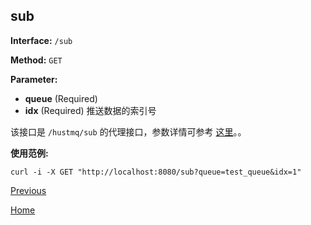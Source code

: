 ## sub ##

**Interface:** `/sub`

**Method:** `GET`

**Parameter:** 

*  **queue** (Required)  
*  **idx** (Required)  推送数据的索引号
  
该接口是 `/hustmq/sub` 的代理接口，参数详情可参考 [这里](../hustmq/sub.md)。。

**使用范例:**

    curl -i -X GET "http://localhost:8080/sub?queue=test_queue&idx=1"

[Previous](../ha.md)

[Home](../../index.md)